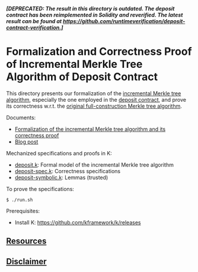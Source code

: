 _**[DEPRECATED: The result in this directory is outdated. The deposit contract has been reimplemented in Solidity and reverified. The latest result can be found at https://github.com/runtimeverification/deposit-contract-verification.]**_

# Formalization and Correctness Proof of Incremental Merkle Tree Algorithm of Deposit Contract

This directory presents our formalization of the [incremental Merkle tree algorithm], especially the one employed in the [deposit contract], and prove its correctness w.r.t. the [original full-construction Merkle tree algorithm].

Documents:
 * [Formalization of the incremental Merkle tree algorithm and its correctness proof](../formal-incremental-merkle-tree-algorithm.pdf)
 * [Blog post](https://runtimeverification.com/blog/formal-verification-of-ethereum-2-0-deposit-contract-part-1)

Mechanized specifications and proofs in K:
 * [deposit.k](deposit.k): Formal model of the incremental Merkle tree algorithm
 * [deposit-spec.k](deposit-spec.k): Correctness specifications
 * [deposit-symbolic.k](deposit-symbolic.k): Lemmas (trusted)

To prove the specifications:
```
$ ./run.sh
```
Prerequisites:
 * Install K: https://github.com/kframework/k/releases

## [Resources](/README.md#resources)

## [Disclaimer](/README.md#disclaimer)

[deposit contract]: <https://github.com/ethereum/eth2.0-specs/blob/v0.10.0/deposit_contract/contracts/validator_registration.vy>
[incremental Merkle tree algorithm]: <https://github.com/ethereum/research/blob/master/beacon_chain_impl/progressive_merkle_tree.py>
[original full-construction Merkle tree algorithm]: <https://en.wikipedia.org/wiki/Merkle_tree>
